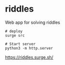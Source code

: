 
# riddles
Web app for solving riddles

```
# deploy
surge src

# Start server
python3 -m http.server
```

https://riddles.surge.sh/

